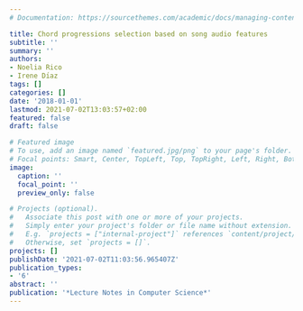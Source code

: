 ```yaml
---
# Documentation: https://sourcethemes.com/academic/docs/managing-content/

title: Chord progressions selection based on song audio features
subtitle: ''
summary: ''
authors:
- Noelia Rico
- Irene Dı́az
tags: []
categories: []
date: '2018-01-01'
lastmod: 2021-07-02T13:03:57+02:00
featured: false
draft: false

# Featured image
# To use, add an image named `featured.jpg/png` to your page's folder.
# Focal points: Smart, Center, TopLeft, Top, TopRight, Left, Right, BottomLeft, Bottom, BottomRight.
image:
  caption: ''
  focal_point: ''
  preview_only: false

# Projects (optional).
#   Associate this post with one or more of your projects.
#   Simply enter your project's folder or file name without extension.
#   E.g. `projects = ["internal-project"]` references `content/project/deep-learning/index.md`.
#   Otherwise, set `projects = []`.
projects: []
publishDate: '2021-07-02T11:03:56.965407Z'
publication_types:
- '6'
abstract: ''
publication: '*Lecture Notes in Computer Science*'
---
```

